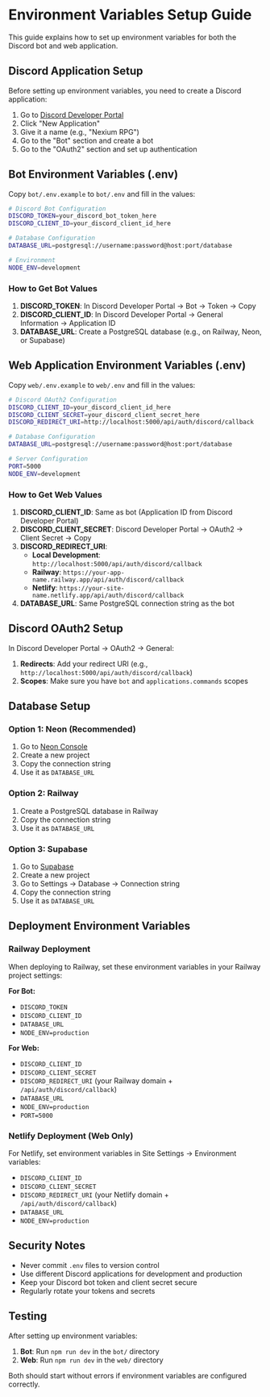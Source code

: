 # Environment Variables Setup Guide

This guide explains how to set up environment variables for both the Discord bot and web application.

## Discord Application Setup

Before setting up environment variables, you need to create a Discord application:

1. Go to [Discord Developer Portal](https://discord.com/developers/applications)
2. Click "New Application"
3. Give it a name (e.g., "Nexium RPG")
4. Go to the "Bot" section and create a bot
5. Go to the "OAuth2" section and set up authentication

## Bot Environment Variables (.env)

Copy `bot/.env.example` to `bot/.env` and fill in the values:

```bash
# Discord Bot Configuration
DISCORD_TOKEN=your_discord_bot_token_here
DISCORD_CLIENT_ID=your_discord_client_id_here

# Database Configuration
DATABASE_URL=postgresql://username:password@host:port/database

# Environment
NODE_ENV=development
```

### How to Get Bot Values

1. **DISCORD_TOKEN**: In Discord Developer Portal → Bot → Token → Copy
2. **DISCORD_CLIENT_ID**: In Discord Developer Portal → General Information → Application ID
3. **DATABASE_URL**: Create a PostgreSQL database (e.g., on Railway, Neon, or Supabase)

## Web Application Environment Variables (.env)

Copy `web/.env.example` to `web/.env` and fill in the values:

```bash
# Discord OAuth2 Configuration
DISCORD_CLIENT_ID=your_discord_client_id_here
DISCORD_CLIENT_SECRET=your_discord_client_secret_here
DISCORD_REDIRECT_URI=http://localhost:5000/api/auth/discord/callback

# Database Configuration
DATABASE_URL=postgresql://username:password@host:port/database

# Server Configuration
PORT=5000
NODE_ENV=development
```

### How to Get Web Values

1. **DISCORD_CLIENT_ID**: Same as bot (Application ID from Discord Developer Portal)
2. **DISCORD_CLIENT_SECRET**: Discord Developer Portal → OAuth2 → Client Secret → Copy
3. **DISCORD_REDIRECT_URI**:
   - **Local Development**: `http://localhost:5000/api/auth/discord/callback`
   - **Railway**: `https://your-app-name.railway.app/api/auth/discord/callback`
   - **Netlify**: `https://your-site-name.netlify.app/api/auth/discord/callback`
4. **DATABASE_URL**: Same PostgreSQL connection string as the bot

## Discord OAuth2 Setup

In Discord Developer Portal → OAuth2 → General:

1. **Redirects**: Add your redirect URI (e.g., `http://localhost:5000/api/auth/discord/callback`)
2. **Scopes**: Make sure you have `bot` and `applications.commands` scopes

## Database Setup

### Option 1: Neon (Recommended)

1. Go to [Neon Console](https://console.neon.tech/)
2. Create a new project
3. Copy the connection string
4. Use it as `DATABASE_URL`

### Option 2: Railway

1. Create a PostgreSQL database in Railway
2. Copy the connection string
3. Use it as `DATABASE_URL`

### Option 3: Supabase

1. Go to [Supabase](https://supabase.com/)
2. Create a new project
3. Go to Settings → Database → Connection string
4. Copy the connection string
5. Use it as `DATABASE_URL`

## Deployment Environment Variables

### Railway Deployment

When deploying to Railway, set these environment variables in your Railway project settings:

**For Bot:**

- `DISCORD_TOKEN`
- `DISCORD_CLIENT_ID`
- `DATABASE_URL`
- `NODE_ENV=production`

**For Web:**

- `DISCORD_CLIENT_ID`
- `DISCORD_CLIENT_SECRET`
- `DISCORD_REDIRECT_URI` (your Railway domain + `/api/auth/discord/callback`)
- `DATABASE_URL`
- `NODE_ENV=production`
- `PORT=5000`

### Netlify Deployment (Web Only)

For Netlify, set environment variables in Site Settings → Environment variables:

- `DISCORD_CLIENT_ID`
- `DISCORD_CLIENT_SECRET`
- `DISCORD_REDIRECT_URI` (your Netlify domain + `/api/auth/discord/callback`)
- `DATABASE_URL`
- `NODE_ENV=production`

## Security Notes

- Never commit `.env` files to version control
- Use different Discord applications for development and production
- Keep your Discord bot token and client secret secure
- Regularly rotate your tokens and secrets

## Testing

After setting up environment variables:

1. **Bot**: Run `npm run dev` in the `bot/` directory
2. **Web**: Run `npm run dev` in the `web/` directory

Both should start without errors if environment variables are configured correctly.
